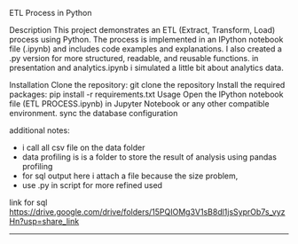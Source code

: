 
ETL Process in Python

Description
This project demonstrates an ETL (Extract, Transform, Load) process using Python. The process is implemented in an IPython notebook file (.ipynb) and includes code examples and explanations. I also created a .py version for more structured, readable, and reusable functions. in presentation and analytics.ipynb i simulated a little bit about analytics data.

Installation
Clone the repository: git clone the repository
Install the required packages: pip install -r requirements.txt
Usage
Open the IPython notebook file (ETL PROCESS.ipynb) in Jupyter Notebook or any other compatible environment.
sync the database configuration

additional notes: 
- i call  all csv file on the data folder
- data profiling is is a folder to store the result of analysis using pandas profiling 
- for sql output here i attach a file because the size problem,
- use .py in script for more refined used


link for sql
https://drive.google.com/drive/folders/15PQIOMg3V1sB8dl1jsSyprOb7s_vyzHn?usp=share_link

-----
